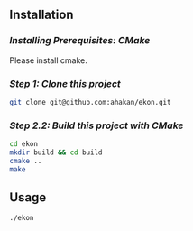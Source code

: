 
## Installation

### *Installing Prerequisites: CMake*

Please install cmake.

### *Step 1: Clone this project*

```sh
git clone git@github.com:ahakan/ekon.git   
```

### *Step 2.2: Build this project with CMake*
```sh
cd ekon
mkdir build && cd build
cmake .. 
make
```

## Usage

```sh
./ekon     
```
